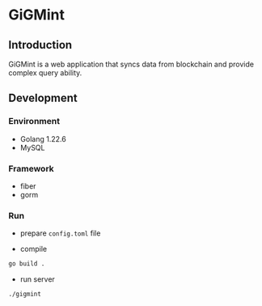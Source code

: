 # GiGMint

## Introduction

GiGMint is a web application that syncs data from blockchain and provide complex query ability.

## Development

### Environment

- Golang 1.22.6
- MySQL

### Framework

- fiber
- gorm

### Run

- prepare `config.toml` file

- compile
```bash
go build .
```

- run server
```bash
./gigmint
```